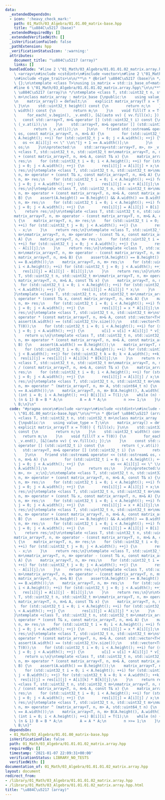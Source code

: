```yaml
---
data:
  _extendedDependsOn:
  - icon: ':heavy_check_mark:'
    path: 01_Math/03_Algebra/01.01.00_matrix-base.hpp
    title: "\u884C\u5217 (base)"
  _extendedRequiredBy: []
  _extendedVerifiedWith: []
  _isVerificationFailed: false
  _pathExtension: hpp
  _verificationStatusIcon: ':warning:'
  attributes:
    document_title: "\u884C\u5217 (array)"
    links: []
  bundledCode: "#line 2 \"01_Math/03_Algebra/01.01.01.02_matrix.array.hpp\"\n#include\
    \ <array>\n#include <cstdint>\n#include <vector>\n#line 2 \"01_Math/03_Algebra/01.01.00_matrix-base.hpp\"\
    \n#include <type_traits>\n\n/**\n * @brief \u884C\u5217 (base)\n */\nclass matrix_base\
    \ {};\n\ntemplate <class T>\nusing is_matrix = std::is_base_of<matrix_base, T>;\n\
    #line 6 \"01_Math/03_Algebra/01.01.01.02_matrix.array.hpp\"\n\n/**\n * @brief\
    \ \u884C\u5217 (array)\n */\ntemplate <class T, std::uint32_t n, std::uint32_t\
    \ m>\nclass matrix_array : matrix_base {\npublic:\n    using value_type = T;\n\
    \n    matrix_array() = default;\n    explicit matrix_array(T x = T(0)) { fill(x);\
    \ }\n\n    std::uint32_t height() const {\n        return n;\n    }\n    std::uint32_t\
    \ width() const {\n        return m;\n    }\n    void fill(T x = T(0)) {\n   \
    \     for_each(_v.begin(), _v.end(), [&](auto vv) { vv.fill(x); });\n    }\n \
    \   const std::array<T, m>& operator [] (std::uint32_t i) const {\n        return\
    \ (_v.at(i));\n    }\n    std::array<T, m>& operator [] (std::uint32_t i) {\n\
    \        return (_v.at(i));\n    }\n\n    friend std::ostream& operator << (std::ostream&\
    \ os, const matrix_array<T, n, m>& A) {\n        for (std::uint32_t i = 0; i <\
    \ A.height(); ++i) for (std::uint32_t j = 0; j < A.width(); ++j) {\n         \
    \   os << A[i][j] << \" \\n\"[j + 1 == A.width()];\n        }\n        return\
    \ os;\n    }\n\nprotected:\n    std::array<std::array<T, m>, n> _v;\n};\n\ntemplate\
    \ <class T, std::uint32_t n, std::uint32_t m>\nmatrix_array<T, n, m> operator\
    \ + (const matrix_array<T, n, m>& A, const T& x) {\n    matrix_array<T, n, m>\
    \ res;\n    for (std::uint32_t i = 0; i < A.height(); ++i) for (std::uint32_t\
    \ j = 0; j < A.width(); ++j) {\n        res[i][j] = A[i][j] + x;\n    }\n    return\
    \ res;\n}\ntemplate <class T, std::uint32_t n, std::uint32_t m>\nmatrix_array<T,\
    \ n, m> operator + (const T& x, const matrix_array<T, n, m>& A) {\n    matrix_array<T,\
    \ n, m> res;\n    for (std::uint32_t i = 0; i < A.height(); ++i) for (std::uint32_t\
    \ j = 0; j < A.width(); ++j) {\n        res[i][j] = x + A[i][j];\n    }\n    return\
    \ res;\n}\ntemplate <class T, std::uint32_t n, std::uint32_t m>\nmatrix_array<T,\
    \ n, m> operator + (const matrix_array<T, n, m>& A, const matrix_array<T, n, m>&\
    \ B) {\n    assert(A.height() == B.height() && A.width() == B.width());\n    matrix_array<T,\
    \ n, m> res;\n    for (std::uint32_t i = 0; i < A.height(); ++i) for (std::uint32_t\
    \ j = 0; j < A.width(); ++j) {\n        res[i][j] = A[i][j] + B[i][j];\n    }\n\
    \    return res;\n}\n\ntemplate <class T, std::uint32_t n, std::uint32_t m>\n\
    matrix_array<T, n, m> operator - (const matrix_array<T, n, m>& A, const T& x)\
    \ {\n    matrix_array<T, n, m> res;\n    for (std::uint32_t i = 0; i < A.height();\
    \ ++i) for (std::uint32_t j = 0; j < A.width(); ++j) {\n        res[i][j] = A[i][j]\
    \ - x;\n    }\n    return res;\n}\ntemplate <class T, std::uint32_t n, std::uint32_t\
    \ m>\nmatrix_array<T, n, m> operator - (const T& x, const matrix_array<T, n, m>&\
    \ A) {\n    matrix_array<T, n, m> res;\n    for (std::uint32_t i = 0; i < A.height();\
    \ ++i) for (std::uint32_t j = 0; j < A.width(); ++j) {\n        res[i][j] = x\
    \ - A[i][j];\n    }\n    return res;\n}\ntemplate <class T, std::uint32_t n, std::uint32_t\
    \ m>\nmatrix_array<T, n, m> operator - (const matrix_array<T, n, m>& A, const\
    \ matrix_array<T, n, m>& B) {\n    assert(A.height() == B.height() && A.width()\
    \ == B.width());\n    matrix_array<T, n, m> res;\n    for (std::uint32_t i = 0;\
    \ i < A.height(); ++i) for (std::uint32_t j = 0; j < A.width(); ++j) {\n     \
    \   res[i][j] = A[i][j] - B[i][j];\n    }\n    return res;\n}\n\ntemplate <class\
    \ T, std::uint32_t n, std::uint32_t m>\nmatrix_array<T, n, m> operator * (const\
    \ matrix_array<T, n, m>& A, const T& x) {\n    matrix_array<T, n, m> res;\n  \
    \  for (std::uint32_t i = 0; i < A.height(); ++i) for (std::uint32_t j = 0; j\
    \ < A.width(); ++j) {\n        res[i][j] = A[i][j] * x;\n    }\n    return res;\n\
    }\ntemplate <class T, std::uint32_t n, std::uint32_t m>\nmatrix_array<T, n, m>\
    \ operator * (const T& x, const matrix_array<T, n, m>& A) {\n    matrix_array<T,\
    \ n, m> res;\n    for (std::uint32_t i = 0; i < A.height(); ++i) for (std::uint32_t\
    \ j = 0; j < A.width(); ++j) {\n        res[i][j] = x * A[i][j];\n    }\n    return\
    \ res;\n}\ntemplate <class T, std::uint32_t n, std::uint32_t m>\nstd::vector<T>\
    \ operator * (const matrix_array<T, n, m>& A, const std::vector<T>& v) {\n   \
    \ assert(A.width() == (std::uint32_t)v.size());\n    std::vector<T> u(A.height(),\
    \ T(0));\n    for (std::uint32_t i = 0; i < A.height(); ++i) for (std::uint32_t\
    \ j = 0; j < A.width(); ++j) {\n        u[i] = u[i] + A[i][j] * v[j];\n    }\n\
    \    return u;\n}\ntemplate <class T, std::uint32_t n, std::uint32_t m>\nmatrix_array<T,\
    \ n, m> operator * (const matrix_array<T, n, m>& A, const matrix_array<T, n, m>&\
    \ B) {\n    assert(A.width() == B.height());\n    matrix_array<T, n, m> res;\n\
    \    for (std::uint32_t i = 0; i < A.height(); ++i) for (std::uint32_t j = 0;\
    \ j < B.width(); ++j) for (std::uint32_t k = 0; k < A.width(); ++k) {\n      \
    \  res[i][j] = res[i][j] + A[i][k] * B[k][j];\n    }\n    return res;\n}\n\ntemplate\
    \ <class T, std::uint32_t n, std::uint32_t m>\nmatrix_array<T, n, m> operator\
    \ / (const matrix_array<T, n, m>& A, const T& x) {\n    matrix_array<T, n, m>\
    \ res;\n    for (std::uint32_t i = 0; i < A.height(); ++i) for (std::uint32_t\
    \ j = 0; j < A.width(); ++j) {\n        res[i][j] = A[i][j] / x;\n    }\n    return\
    \ res;\n}\ntemplate <class T, std::uint32_t n, std::uint32_t m>\nmatrix_array<T,\
    \ n, m> operator ^ (matrix_array<T, n, m> A, std::uint64_t n) {\n    assert(A.height()\
    \ == A.width());\n    matrix_array<T, n, m> B(A.height(), A.width());\n    for\
    \ (int i = 0; i < A.height(); ++i) B[i][i] = T(1);\n    while (n) {\n        if\
    \ (n & 1) B = B * A;\n        A = A * A;\n        n >>= 1;\n    }\n    return\
    \ B;\n}\n"
  code: "#pragma once\n#include <array>\n#include <cstdint>\n#include <vector>\n#include\
    \ \"01.01.00_matrix-base.hpp\"\n\n/**\n * @brief \u884C\u5217 (array)\n */\ntemplate\
    \ <class T, std::uint32_t n, std::uint32_t m>\nclass matrix_array : matrix_base\
    \ {\npublic:\n    using value_type = T;\n\n    matrix_array() = default;\n   \
    \ explicit matrix_array(T x = T(0)) { fill(x); }\n\n    std::uint32_t height()\
    \ const {\n        return n;\n    }\n    std::uint32_t width() const {\n     \
    \   return m;\n    }\n    void fill(T x = T(0)) {\n        for_each(_v.begin(),\
    \ _v.end(), [&](auto vv) { vv.fill(x); });\n    }\n    const std::array<T, m>&\
    \ operator [] (std::uint32_t i) const {\n        return (_v.at(i));\n    }\n \
    \   std::array<T, m>& operator [] (std::uint32_t i) {\n        return (_v.at(i));\n\
    \    }\n\n    friend std::ostream& operator << (std::ostream& os, const matrix_array<T,\
    \ n, m>& A) {\n        for (std::uint32_t i = 0; i < A.height(); ++i) for (std::uint32_t\
    \ j = 0; j < A.width(); ++j) {\n            os << A[i][j] << \" \\n\"[j + 1 ==\
    \ A.width()];\n        }\n        return os;\n    }\n\nprotected:\n    std::array<std::array<T,\
    \ m>, n> _v;\n};\n\ntemplate <class T, std::uint32_t n, std::uint32_t m>\nmatrix_array<T,\
    \ n, m> operator + (const matrix_array<T, n, m>& A, const T& x) {\n    matrix_array<T,\
    \ n, m> res;\n    for (std::uint32_t i = 0; i < A.height(); ++i) for (std::uint32_t\
    \ j = 0; j < A.width(); ++j) {\n        res[i][j] = A[i][j] + x;\n    }\n    return\
    \ res;\n}\ntemplate <class T, std::uint32_t n, std::uint32_t m>\nmatrix_array<T,\
    \ n, m> operator + (const T& x, const matrix_array<T, n, m>& A) {\n    matrix_array<T,\
    \ n, m> res;\n    for (std::uint32_t i = 0; i < A.height(); ++i) for (std::uint32_t\
    \ j = 0; j < A.width(); ++j) {\n        res[i][j] = x + A[i][j];\n    }\n    return\
    \ res;\n}\ntemplate <class T, std::uint32_t n, std::uint32_t m>\nmatrix_array<T,\
    \ n, m> operator + (const matrix_array<T, n, m>& A, const matrix_array<T, n, m>&\
    \ B) {\n    assert(A.height() == B.height() && A.width() == B.width());\n    matrix_array<T,\
    \ n, m> res;\n    for (std::uint32_t i = 0; i < A.height(); ++i) for (std::uint32_t\
    \ j = 0; j < A.width(); ++j) {\n        res[i][j] = A[i][j] + B[i][j];\n    }\n\
    \    return res;\n}\n\ntemplate <class T, std::uint32_t n, std::uint32_t m>\n\
    matrix_array<T, n, m> operator - (const matrix_array<T, n, m>& A, const T& x)\
    \ {\n    matrix_array<T, n, m> res;\n    for (std::uint32_t i = 0; i < A.height();\
    \ ++i) for (std::uint32_t j = 0; j < A.width(); ++j) {\n        res[i][j] = A[i][j]\
    \ - x;\n    }\n    return res;\n}\ntemplate <class T, std::uint32_t n, std::uint32_t\
    \ m>\nmatrix_array<T, n, m> operator - (const T& x, const matrix_array<T, n, m>&\
    \ A) {\n    matrix_array<T, n, m> res;\n    for (std::uint32_t i = 0; i < A.height();\
    \ ++i) for (std::uint32_t j = 0; j < A.width(); ++j) {\n        res[i][j] = x\
    \ - A[i][j];\n    }\n    return res;\n}\ntemplate <class T, std::uint32_t n, std::uint32_t\
    \ m>\nmatrix_array<T, n, m> operator - (const matrix_array<T, n, m>& A, const\
    \ matrix_array<T, n, m>& B) {\n    assert(A.height() == B.height() && A.width()\
    \ == B.width());\n    matrix_array<T, n, m> res;\n    for (std::uint32_t i = 0;\
    \ i < A.height(); ++i) for (std::uint32_t j = 0; j < A.width(); ++j) {\n     \
    \   res[i][j] = A[i][j] - B[i][j];\n    }\n    return res;\n}\n\ntemplate <class\
    \ T, std::uint32_t n, std::uint32_t m>\nmatrix_array<T, n, m> operator * (const\
    \ matrix_array<T, n, m>& A, const T& x) {\n    matrix_array<T, n, m> res;\n  \
    \  for (std::uint32_t i = 0; i < A.height(); ++i) for (std::uint32_t j = 0; j\
    \ < A.width(); ++j) {\n        res[i][j] = A[i][j] * x;\n    }\n    return res;\n\
    }\ntemplate <class T, std::uint32_t n, std::uint32_t m>\nmatrix_array<T, n, m>\
    \ operator * (const T& x, const matrix_array<T, n, m>& A) {\n    matrix_array<T,\
    \ n, m> res;\n    for (std::uint32_t i = 0; i < A.height(); ++i) for (std::uint32_t\
    \ j = 0; j < A.width(); ++j) {\n        res[i][j] = x * A[i][j];\n    }\n    return\
    \ res;\n}\ntemplate <class T, std::uint32_t n, std::uint32_t m>\nstd::vector<T>\
    \ operator * (const matrix_array<T, n, m>& A, const std::vector<T>& v) {\n   \
    \ assert(A.width() == (std::uint32_t)v.size());\n    std::vector<T> u(A.height(),\
    \ T(0));\n    for (std::uint32_t i = 0; i < A.height(); ++i) for (std::uint32_t\
    \ j = 0; j < A.width(); ++j) {\n        u[i] = u[i] + A[i][j] * v[j];\n    }\n\
    \    return u;\n}\ntemplate <class T, std::uint32_t n, std::uint32_t m>\nmatrix_array<T,\
    \ n, m> operator * (const matrix_array<T, n, m>& A, const matrix_array<T, n, m>&\
    \ B) {\n    assert(A.width() == B.height());\n    matrix_array<T, n, m> res;\n\
    \    for (std::uint32_t i = 0; i < A.height(); ++i) for (std::uint32_t j = 0;\
    \ j < B.width(); ++j) for (std::uint32_t k = 0; k < A.width(); ++k) {\n      \
    \  res[i][j] = res[i][j] + A[i][k] * B[k][j];\n    }\n    return res;\n}\n\ntemplate\
    \ <class T, std::uint32_t n, std::uint32_t m>\nmatrix_array<T, n, m> operator\
    \ / (const matrix_array<T, n, m>& A, const T& x) {\n    matrix_array<T, n, m>\
    \ res;\n    for (std::uint32_t i = 0; i < A.height(); ++i) for (std::uint32_t\
    \ j = 0; j < A.width(); ++j) {\n        res[i][j] = A[i][j] / x;\n    }\n    return\
    \ res;\n}\ntemplate <class T, std::uint32_t n, std::uint32_t m>\nmatrix_array<T,\
    \ n, m> operator ^ (matrix_array<T, n, m> A, std::uint64_t n) {\n    assert(A.height()\
    \ == A.width());\n    matrix_array<T, n, m> B(A.height(), A.width());\n    for\
    \ (int i = 0; i < A.height(); ++i) B[i][i] = T(1);\n    while (n) {\n        if\
    \ (n & 1) B = B * A;\n        A = A * A;\n        n >>= 1;\n    }\n    return\
    \ B;\n}"
  dependsOn:
  - 01_Math/03_Algebra/01.01.00_matrix-base.hpp
  isVerificationFile: false
  path: 01_Math/03_Algebra/01.01.01.02_matrix.array.hpp
  requiredBy: []
  timestamp: '2021-01-07 22:09:31+00:00'
  verificationStatus: LIBRARY_NO_TESTS
  verifiedWith: []
documentation_of: 01_Math/03_Algebra/01.01.01.02_matrix.array.hpp
layout: document
redirect_from:
- /library/01_Math/03_Algebra/01.01.01.02_matrix.array.hpp
- /library/01_Math/03_Algebra/01.01.01.02_matrix.array.hpp.html
title: "\u884C\u5217 (array)"
---
```

